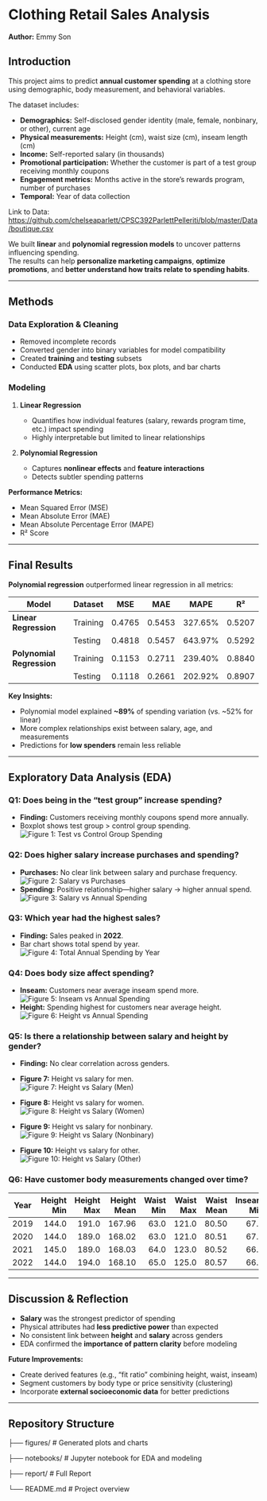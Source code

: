 # Clothing Retail Sales Analysis

**Author:** Emmy Son  

## Introduction
This project aims to predict **annual customer spending** at a clothing store using demographic, body measurement, and behavioral variables.  

The dataset includes:  
- **Demographics:** Self-disclosed gender identity (male, female, nonbinary, or other), current age  
- **Physical measurements:** Height (cm), waist size (cm), inseam length (cm)  
- **Income:** Self-reported salary (in thousands)  
- **Promotional participation:** Whether the customer is part of a test group receiving monthly coupons  
- **Engagement metrics:** Months active in the store’s rewards program, number of purchases  
- **Temporal:** Year of data collection

Link to Data: https://github.com/chelseaparlett/CPSC392ParlettPelleriti/blob/master/Data/boutique.csv

We built **linear** and **polynomial regression models** to uncover patterns influencing spending.  
The results can help **personalize marketing campaigns**, **optimize promotions**, and **better understand how traits relate to spending habits**.

---

## Methods
### Data Exploration & Cleaning
- Removed incomplete records
- Converted gender into binary variables for model compatibility
- Created **training** and **testing** subsets
- Conducted **EDA** using scatter plots, box plots, and bar charts

### Modeling
1. **Linear Regression**
   - Quantifies how individual features (salary, rewards program time, etc.) impact spending
   - Highly interpretable but limited to linear relationships

2. **Polynomial Regression**
   - Captures **nonlinear effects** and **feature interactions**
   - Detects subtler spending patterns

**Performance Metrics:**  
- Mean Squared Error (MSE)  
- Mean Absolute Error (MAE)  
- Mean Absolute Percentage Error (MAPE)  
- R² Score  

---

## Final Results
**Polynomial regression** outperformed linear regression in all metrics:

| Model                    | Dataset       | MSE     | MAE     | MAPE    | R²     |
|--------------------------|--------------|---------|---------|---------|--------|
| **Linear Regression**    | Training     | 0.4765  | 0.5453  | 327.65% | 0.5207 |
|                          | Testing      | 0.4818  | 0.5457  | 643.97% | 0.5292 |
| **Polynomial Regression**| Training     | 0.1153  | 0.2711  | 239.40% | 0.8840 |
|                          | Testing      | 0.1118  | 0.2661  | 202.92% | 0.8907 |

**Key Insights:**
- Polynomial model explained **~89%** of spending variation (vs. ~52% for linear)
- More complex relationships exist between salary, age, and measurements
- Predictions for **low spenders** remain less reliable

---

## Exploratory Data Analysis (EDA)

### **Q1:** Does being in the “test group” increase spending?
- **Finding:** Customers receiving monthly coupons spend more annually.
- Boxplot shows test group > control group spending.
![Figure 1: Test vs Control Group Spending](figures/figure1.png)

### **Q2:** Does higher salary increase purchases and spending?
- **Purchases:** No clear link between salary and purchase frequency.
![Figure 2: Salary vs Purchases](figures/figure2.png)
- **Spending:** Positive relationship—higher salary → higher annual spend.
![Figure 3: Salary vs Annual Spending](figures/figure3.png)

### **Q3:** Which year had the highest sales?
- **Finding:** Sales peaked in **2022**.
- Bar chart shows total spend by year.
![Figure 4: Total Annual Spending by Year](figures/figure4.png)

### **Q4:** Does body size affect spending?
- **Inseam:** Customers near average inseam spend more.
![Figure 5: Inseam vs Annual Spending](figures/figure5.png)
- **Height:** Spending highest for customers near average height.
![Figure 6: Height vs Annual Spending](figures/figure6.png)

### **Q5:** Is there a relationship between salary and height by gender?
- **Finding:** No clear correlation across genders.
- **Figure 7:** Height vs salary for men.  
![Figure 7: Height vs Salary (Men)](figures/figure7.png)

- **Figure 8:** Height vs salary for women.  
![Figure 8: Height vs Salary (Women)](figures/figure8.png)

- **Figure 9:** Height vs salary for nonbinary.  
![Figure 9: Height vs Salary (Nonbinary)](figures/figure9.png)

- **Figure 10:** Height vs salary for other.  
![Figure 10: Height vs Salary (Other)](figures/figure10.png)

### **Q6:** Have customer body measurements changed over time?
| Year | Height Min | Height Max | Height Mean | Waist Min | Waist Max | Waist Mean | Inseam Min | Inseam Max | Inseam Mean |
|------|-----------:|-----------:|------------:|----------:|----------:|-----------:|-----------:|-----------:|------------:|
| 2019 | 144.0      | 191.0      | 167.96      | 63.0      | 121.0     | 80.50      | 67.0       | 81.0       | 73.99       |
| 2020 | 144.0      | 189.0      | 168.02      | 63.0      | 121.0     | 80.51      | 67.0       | 81.0       | 74.00       |
| 2021 | 145.0      | 189.0      | 168.03      | 64.0      | 123.0     | 80.52      | 66.0       | 83.0       | 73.99       |
| 2022 | 144.0      | 194.0      | 168.10      | 65.0      | 125.0     | 80.57      | 66.0       | 81.0       | 74.04       |

---

## Discussion & Reflection
- **Salary** was the strongest predictor of spending  
- Physical attributes had **less predictive power** than expected  
- No consistent link between **height** and **salary** across genders  
- EDA confirmed the **importance of pattern clarity** before modeling  

**Future Improvements:**
- Create derived features (e.g., “fit ratio” combining height, waist, inseam)  
- Segment customers by body type or price sensitivity (clustering)  
- Incorporate **external socioeconomic data** for better predictions  

---

## Repository Structure

├── figures/ # Generated plots and charts

├── notebooks/ # Jupyter notebook for EDA and modeling

├── report/ # Full Report

└── README.md # Project overview
